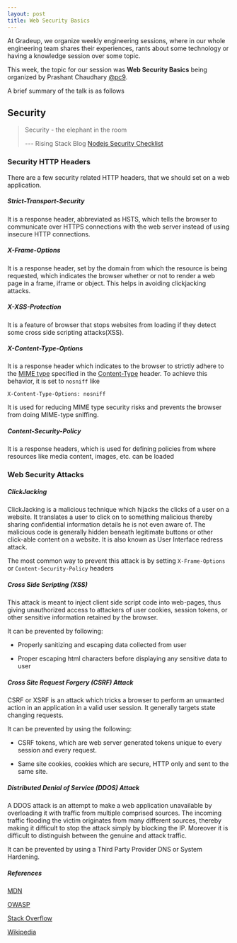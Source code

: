 ```yaml
---
layout: post
title: Web Security Basics
---
```


At Gradeup, we organize weekly engineering sessions, where in our whole engineering team shares their experiences, rants about some technology or having a knowledge session over some topic.

This week, the topic for our session was __Web Security Basics__ being organized by Prashant Chaudhary [@pc9](https://github.com/pc9).

A brief summary of the talk is as follows

## Security

> Security - the elephant in the room
>
>    --- Rising Stack Blog [Nodejs Security Checklist](https://blog.risingstack.com/node-js-security-checklist/)

### Security HTTP Headers

There are a few security related HTTP headers, that we should set on a web application.

##### Strict-Transport-Security

It is a response header, abbreviated as HSTS, which tells the browser to communicate over HTTPS connections with the web server instead of using insecure HTTP connections.

##### X-Frame-Options

It is a response header, set by the domain from which the resource is being requested, which indicates the browser whether or not to render a web page in a frame, iframe or object. This helps in avoiding clickjacking attacks.

##### X-XSS-Protection

It is a feature of browser that stops websites from loading if they detect some cross side scripting attacks(XSS).

##### X-Content-Type-Options

It is a response header which indicates to the browser to strictly adhere to the [MIME type](https://developer.mozilla.org/en-US/docs/Web/HTTP/Basics_of_HTTP/MIME_types) specified in the [Content-Type](https://developer.mozilla.org/en-US/docs/Web/HTTP/Headers/Content-Type) header. To achieve this behavior, it is set to `nosniff` like

```
X-Content-Type-Options: nosniff
```

It is used for reducing MIME type security risks and prevents the browser from doing MIME-type sniffing.

##### Content-Security-Policy

It is a response headers, which is used for defining policies from where resources like media content, images, etc. can be loaded


### Web Security Attacks

##### ClickJacking

ClickJacking is a malicious technique which hijacks the clicks of a user on a website. It translates a user to click on to something malicious thereby sharing confidential information details he is not even aware of. The malicious code is generally hidden beneath legitimate buttons or other click-able content on a website. It is also known as User Interface redress attack.

The most common way to prevent this attack is by setting `X-Frame-Options` or `Content-Security-Policy` headers

##### Cross Side Scripting (XSS)

This attack is meant to inject client side script code into web-pages, thus giving unauthorized access to attackers of user cookies, session tokens, or other sensitive information retained by the browser.

It can be prevented by following:

* Properly sanitizing and escaping data collected from user

* Proper escaping html characters before displaying any sensitive data to user

##### Cross Site Request Forgery (CSRF) Attack

CSRF or XSRF is an attack which tricks a browser to perform an unwanted action in an application in a valid user session. It generally targets state changing requests.

It can be prevented by using the following:

* CSRF tokens, which are web server generated tokens unique to every session and every request.

* Same site cookies, cookies which are secure, HTTP only and sent to the same site.

##### Distributed Denial of Service (DDOS) Attack

A DDOS attack is an attempt to make a web application unavailable by overloading it with traffic from multiple comprised sources. The incoming traffic flooding the victim originates from many different sources, thereby making it difficult to stop the attack simply by blocking the IP. Moreover it is difficult to distinguish between the genuine and attack traffic.

It can be prevented by using a Third Party Provider DNS or System Hardening.

##### References

[MDN](https://developer.mozilla.org/en-US/)

[OWASP](https://www.owasp.org/index.php/Main_Page)

[Stack Overflow](https://stackoverflow.com)

[Wikipedia](https://en.wikipedia.org)
